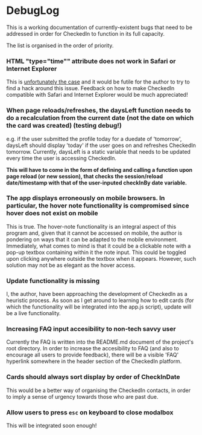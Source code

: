# DebugLog

This is a working documentation of currently-existent bugs that need to be addressed in order for CheckedIn to function in its full capacity.

The list is organised in the order of priority.

### HTML "type="time"" attribute does not work in Safari or Internet Explorer

This is [unfortunately the case](https://www.w3schools.com/html/tryit.asp?filename=tryhtml_input_time) and it would be futile for the author to try to find a hack around this issue. Feedback on how to make CheckedIn compatible with Safari and Internet Explorer would be much appreciated! 

### When page reloads/refreshes, the daysLeft function needs to do a recalculation from the current date (not the date on which the card was created) (testing debug!)

e.g. if the user submitted the profile today for a duedate of 'tomorrow', daysLeft should display 'today' if the user goes on and refreshes CheckedIn tomorrow. Currently, daysLeft is a static variable that needs to be updated every time the user is accessing CheckedIn.

**This will have to come in the form of defining and calling a function upon page reload (or new session), that checks the session/reload date/timestamp with that of the user-inputed checkInBy date variable.**

### The app displays erroneously on mobile browsers. In particular, the hover note functionality is compromised since hover does not exist on mobile

This is true. The hover-note functionality is an integral aspect of this program and, given that it cannot be accessed on mobile, the author is pondering on ways that it can be adapted to the mobile environment. Immediately, what comes to mind is that it could be a clickable note with a pop-up textbox containing within it the note input. This could be toggled upon clicking anywhere outside the textbox when it appears. However, such solution may not be as elegant as the hover access. 

### Update functionality is missing

I, the author, have been approaching the development of CheckedIn as a heuristic process. As soon as I get around to learning how to edit cards (for which the functionality will be integrated into the app.js script), update will be a live functionality.

### Increasing FAQ input accesibility to non-tech savvy user 

Currently the FAQ is written into the README.md document of the project's root directory. In order to increase the accesibility to FAQ (and also to encourage all users to provide feedback), there will be a visible 'FAQ' hyperlink somewhere in the header section of the CheckedIn platform. 

### Cards should always sort display by order of CheckInDate

This would be a better way of organising the CheckedIn contacts, in order to imply a sense of urgency towards those who are past due.  

### Allow users to press `esc` on keyboard to close modalbox

This will be integrated soon enough!
